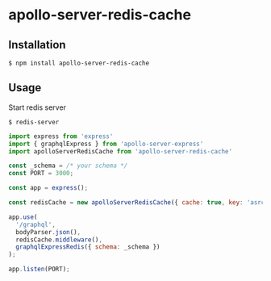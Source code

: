 # apollo-server-redis-cache

## Installation

```
$ npm install apollo-server-redis-cache
```

## Usage

Start redis server
```
$ redis-server
```

```javascript
import express from 'express'
import { graphqlExpress } from 'apollo-server-express'
import apolloServerRedisCache from 'apollo-server-redis-cache'

const _schema = /* your schema */
const PORT = 3000;

const app = express();

const redisCache = new apolloServerRedisCache({ cache: true, key: 'asrc', ttl: 60 });

app.use(
  '/graphql',
  bodyParser.json(),
  redisCache.middleware(),
  graphqlExpressRedis({ schema: _schema })
);

app.listen(PORT);
```